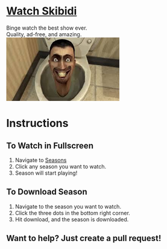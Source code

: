 # [Watch Skibidi](https://watchskibidi.github.io)
Binge watch the best show ever. <br>
Quality, ad-free, and amazing. <br>
![Skibidi Toilet](img/skibidi.jpg)

# Instructions 
## To Watch in Fullscreen
1. Navigate to [Seasons](https://watchskibidi.github.io/seasons.html)
2. Click any season you want to watch.
3. Season will start playing!
## To Download Season
1. Navigate to the season you want to watch.
2. Click the three dots in the bottom right corner.
3. Hit download, and the season is downloaded.
## Want to help? Just create a pull request!
